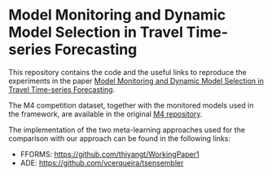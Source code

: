 # Model Monitoring and Dynamic Model Selection in Travel Time-series Forecasting

This repository contains the code and the useful links to reproduce the experiments in the paper [Model Monitoring and Dynamic Model Selection in Travel Time-series Forecasting](https://arxiv.org/abs/2003.07268).

The M4 competition dataset, together with the monitored models used in the framework, are available in the original [M4 repository](https://github.com/Mcompetitions/M4-methods).

The implementation of the two meta-learning approaches used for the comparison with our approach can be found in the following links:

- FFORMS: https://github.com/thiyangt/WorkingPaper1
- ADE: https://github.com/vcerqueira/tsensembler
